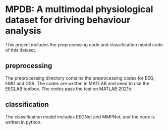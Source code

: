 # MPDB: A multimodal physiological dataset for driving behaviour analysis
This project includes the preprocessing code and classification model code of this dataset.
## preprocessing
The preprocessing directory contains the preprocessing codes for EEG, EMG and GSR. The codes are written in MATLAB and need to use the EEGLAB toolbox. The codes pass the test on MATLAB 2021b.
## classification
The classification model includes EEGNet and MMPNet, and the code is written in python. 
